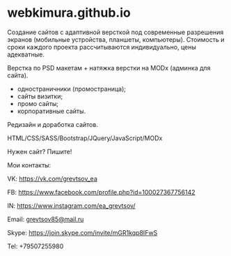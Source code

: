 # webkimura.github.io


Создание сайтов с адаптивной версткой под современные разрешения экранов (мобильные устройства, планшеты, компьютеры). Стоимость и сроки каждого проекта рассчитываются индивидуально, цены адекватные. 

Верстка по PSD макетам + натяжка верстки на MODx (админка для сайта).

- одностраничники (промостраница);
- сайты визитки;
- промо сайты;
- корпоративные сайты.

Редизайн и доработка сайтов.

HTML/CSS/SASS/Bootstrap/JQuery/JavaScript/MODx

Нужен сайт? Пишите!

Мои контакты:

VK: https://vk.com/grevtsov_ea

FB: https://www.facebook.com/profile.php?id=100027367756142

IN: https://www.instagram.com/ea_grevtsov/

Email: grevtsov85@mail.ru

Skype: https://join.skype.com/invite/mGR1kqp8IFwS

Tel: +79507255980
